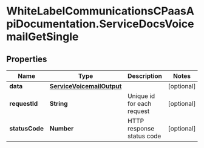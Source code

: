 # WhiteLabelCommunicationsCPaasApiDocumentation.ServiceDocsVoicemailGetSingle

## Properties

Name | Type | Description | Notes
------------ | ------------- | ------------- | -------------
**data** | [**ServiceVoicemailOutput**](ServiceVoicemailOutput.md) |  | [optional] 
**requestId** | **String** | Unique id for each request | [optional] 
**statusCode** | **Number** | HTTP response status code | [optional] 


